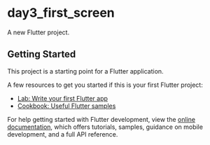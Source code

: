 # day3_first_screen




A new Flutter project.



## Getting Started


This project is a starting point for a Flutter application.



A few resources to get you started if this is your first Flutter project:




- [Lab: Write your first Flutter app](https://docs.flutter.dev/get-started/codelab)
- [Cookbook: Useful Flutter samples](https://docs.flutter.dev/cookbook)


For help getting started with Flutter development, view the
[online documentation](https://docs.flutter.dev/), which offers tutorials,
samples, guidance on mobile development, and a full API reference.


